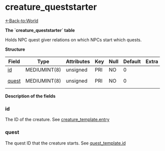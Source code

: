 # creature\_queststarter

[<-Back-to:World](database-world.md)

**The \`creature\_queststarter\` table**

Holds NPC quest giver relations on which NPCs start which quests.

**Structure**

| Field      | Type         | Attributes | Key | Null | Default | Extra | Comment          |
|------------|--------------|------------|-----|------|---------|-------|------------------|
| [id][1]    | MEDIUMINT(8) | unsigned   | PRI | NO   | 0       |       | Identifier       |
| [quest][2] | MEDIUMINT(8) | unsigned   | PRI | NO   | 0       |       | Quest Identifier |

[1]: #id
[2]: #quest

**Description of the fields**

### id

The ID of the creature. See [creature\_template.entry](http://www.azerothcore.org/wiki/creature_template#creature_template-entry)

### quest

The quest ID that the creature starts. See [quest\_template.id](http://www.azerothcore.org/wiki/quest_template#id)
